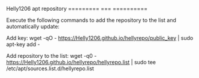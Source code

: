 Helly1206 apt repository
========= === ==========

Execute the following commands to add the repository to the list and automatically update:

Add key:
wget -qO - https://Helly1206.github.io/hellyrepo/public_key | sudo apt-key add -

Add repository to the list:
wget -q0 - https://Helly1206.github.io/hellyrepo/hellyrepo.list | sudo tee /etc/apt/sources.list.d/hellyrepo.list